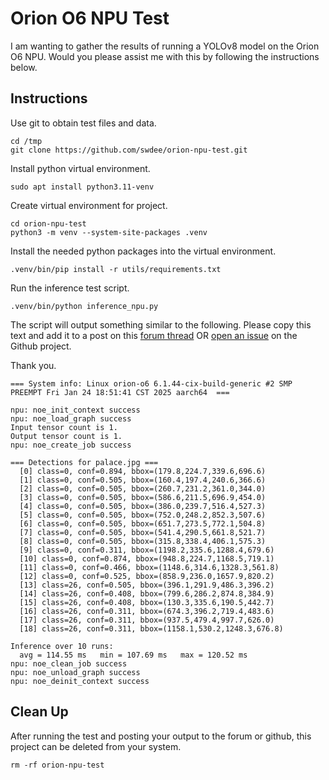 # Orion O6 NPU Test

I am wanting to gather the results of running a YOLOv8 model on the Orion O6 NPU.  Would you please assist me with this by following
the instructions below.


## Instructions

Use git to obtain test files and data.
```
cd /tmp
git clone https://github.com/swdee/orion-npu-test.git
```

Install python virtual environment.
```
sudo apt install python3.11-venv
```

Create virtual environment for project.
```
cd orion-npu-test
python3 -m venv --system-site-packages .venv
```

Install the needed python packages into the virtual environment.
```
.venv/bin/pip install -r utils/requirements.txt
```

Run the inference test script.
```
.venv/bin/python inference_npu.py 
```

The script will output something similar to the following.   Please copy this text
and add it to a post on this [forum thread](https://forum.radxa.com/t/cixbuilder-problems-compiling-onnx-model-slow-inference-times/26972) 
OR [open an issue](https://github.com/swdee/orion-npu-test/issues) on the Github project.

Thank you.
```
=== System info: Linux orion-o6 6.1.44-cix-build-generic #2 SMP PREEMPT Fri Jan 24 18:51:41 CST 2025 aarch64  ===

npu: noe_init_context success
npu: noe_load_graph success
Input tensor count is 1.
Output tensor count is 1.
npu: noe_create_job success

=== Detections for palace.jpg ===
  [0] class=0, conf=0.894, bbox=(179.8,224.7,339.6,696.6)
  [1] class=0, conf=0.505, bbox=(160.4,197.4,240.6,366.6)
  [2] class=0, conf=0.505, bbox=(260.7,231.2,361.0,344.0)
  [3] class=0, conf=0.505, bbox=(586.6,211.5,696.9,454.0)
  [4] class=0, conf=0.505, bbox=(386.0,239.7,516.4,527.3)
  [5] class=0, conf=0.505, bbox=(752.0,248.2,852.3,507.6)
  [6] class=0, conf=0.505, bbox=(651.7,273.5,772.1,504.8)
  [7] class=0, conf=0.505, bbox=(541.4,290.5,661.8,521.7)
  [8] class=0, conf=0.505, bbox=(315.8,338.4,406.1,575.3)
  [9] class=0, conf=0.311, bbox=(1198.2,335.6,1288.4,679.6)
  [10] class=0, conf=0.874, bbox=(948.8,224.7,1168.5,719.1)
  [11] class=0, conf=0.466, bbox=(1148.6,314.6,1328.3,561.8)
  [12] class=0, conf=0.525, bbox=(858.9,236.0,1657.9,820.2)
  [13] class=26, conf=0.505, bbox=(396.1,291.9,486.3,396.2)
  [14] class=26, conf=0.408, bbox=(799.6,286.2,874.8,384.9)
  [15] class=26, conf=0.408, bbox=(130.3,335.6,190.5,442.7)
  [16] class=26, conf=0.311, bbox=(674.3,396.2,719.4,483.6)
  [17] class=26, conf=0.311, bbox=(937.5,479.4,997.7,626.0)
  [18] class=26, conf=0.311, bbox=(1158.1,530.2,1248.3,676.8)

Inference over 10 runs:
  avg = 114.55 ms   min = 107.69 ms   max = 120.52 ms
npu: noe_clean_job success
npu: noe_unload_graph success
npu: noe_deinit_context success
```


## Clean Up

After running the test and posting your output to the forum or github, this project can be deleted from your system.
```
rm -rf orion-npu-test
```
